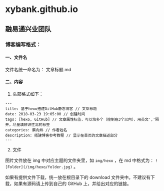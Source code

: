 # xybank.github.io

## 融易通兴业团队

### 博客编写格式：

#### 一、文件名

文件名统一命名为： 文章标题.md

#### 二、内容

1. 头部格式如下：

```
---
title: 基于hexo搭建GitHub静态博客 // 文章标题
date: 2018-03-23 19:05:00 // 创建时间
tags: [hexo, GitHub] // 文章属性标签，可以填多个（控制在3个以内），用英文','隔开，尽量填辨识性高的标签
categories: 蔡向炜 // 作者姓名
description: 搭建博客参考教程 // 显示在首页的文章描述部分
---
```

2. 文件

图片文件放在 img 中对应主题的文件夹里，如 `img/hexo` ，在 md 中格式为： `![Folder](/img/hexo/folder.jpg)` 。

如果有提供文件下载，统一放在根目录下的 download 文件夹中。不建议有下载，如果有源码请上传到自己的 GitHub 上，并给出对应的链接。
